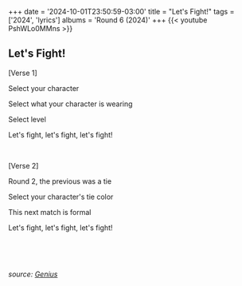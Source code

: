+++
date = '2024-10-01T23:50:59-03:00'
title = "Let's Fight!"
tags = ['2024', 'lyrics']
albums = 'Round 6 (2024)'
+++
{{< youtube PshWLo0MMns >}}

## Let's Fight!

[Verse 1]

Select your character

Select what your character is wearing

Select level

Let's fight, let's fight, let's fight!

&nbsp;

[Verse 2]

Round 2, the previous was a tie

Select your character's tie color

This next match is formal

Let's fight, let's fight, let's fight!

&nbsp;

&nbsp;

_source: [Genius](https://genius.com/artists/First-of-october)_
